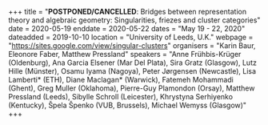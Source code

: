 +++
title = "<b>POSTPONED/CANCELLED</b>: Bridges between representation theory and algebraic geometry: Singularities, friezes and cluster categories"
date = 2020-05-19
enddate = 2020-05-22
dates = "May 19 - 22, 2020"
dateadded = 2019-10-10
location = "University of Leeds, U.K."
webpage = "https://sites.google.com/view/singular-clusters"
organisers = "Karin Baur, Eleonore Faber, Matthew Pressland"
speakers = "Anne Frühbis-Krüger (Oldenburg), Ana Garcia Elsener (Mar Del Plata), Sira Gratz (Glasgow), Lutz Hille (Münster), Osamu Iyama (Nagoya), Peter Jørgensen (Newcastle), Lisa Lamberti* (ETH), Diane Maclagan* (Warwick), Fatemeh Mohammadi (Ghent), Greg Muller (Oklahoma), Pierre-Guy Plamondon (Orsay), Matthew Pressland (Leeds), Sibylle Schroll (Leicester), Khrystyna Serhiyenko (Kentucky), Špela Špenko (VUB, Brussels), Michael Wemyss (Glasgow)"
+++
